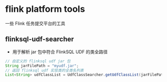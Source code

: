 # flink platform tools 一些 Flink 任务提交平台的工具## flinksql-udf-searcher* 用于解析 jar 包中符合 FlinkSQL UDF 的类全路径```java// 自定义的 flinksql udf jar 包String jarFilePath = "myudf.jar";// 返回 flinksql udf 实现类的全类名列表List<String> udfClassList = UdfClassSearcher.getUdfClassList(jarFilePath);```